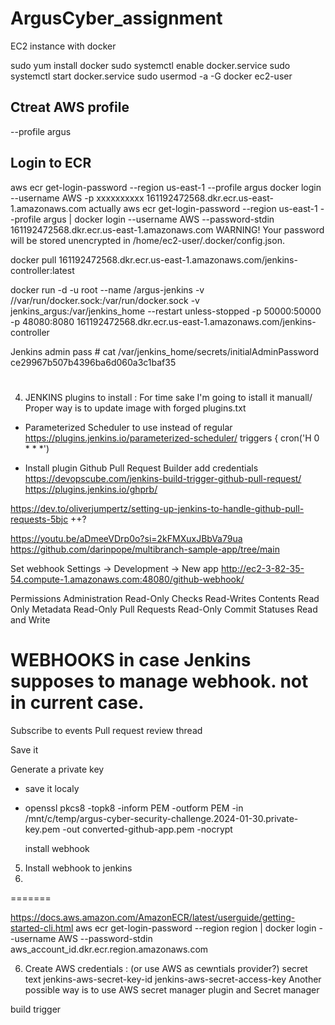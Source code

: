 # ArgusCyber_assignment





EC2 instance with docker

sudo yum install docker
sudo systemctl enable docker.service
sudo systemctl start docker.service
sudo usermod -a -G docker ec2-user


## Ctreat AWS profile

--profile argus

## Login to ECR
aws ecr get-login-password --region us-east-1 --profile argus 
docker login --username AWS -p xxxxxxxxxx 161192472568.dkr.ecr.us-east-1.amazonaws.com
actually  aws ecr get-login-password --region us-east-1 --profile argus | docker login --username AWS --password-stdin 161192472568.dkr.ecr.us-east-1.amazonaws.com
WARNING! Your password will be stored unencrypted in /home/ec2-user/.docker/config.json.

 docker pull 161192472568.dkr.ecr.us-east-1.amazonaws.com/jenkins-controller:latest

 docker run -d -u root --name /argus-jenkins -v //var/run/docker.sock:/var/run/docker.sock -v jenkins_argus:/var/jenkins_home --restart unless-stopped -p 50000:50000 -p 48080:8080  161192472568.dkr.ecr.us-east-1.amazonaws.com/jenkins-controller


Jenkins admin pass # cat /var/jenkins_home/secrets/initialAdminPassword
ce29967b507b4396ba6d060a3c1baf35
# 

4. JENKINS plugins to install :
   For time sake I'm going to istall it manuall/ Proper way is to update image with forged plugins.txt
- Parameterized Scheduler  to use instead of regular https://plugins.jenkins.io/parameterized-scheduler/ 
    triggers {
        cron('H 0 * * *')
        
- Install plugin Github Pull Request Builder
add credentials 
https://devopscube.com/jenkins-build-trigger-github-pull-request/ 
https://plugins.jenkins.io/ghprb/ 

https://dev.to/oliverjumpertz/setting-up-jenkins-to-handle-github-pull-requests-5bjc ++?

https://youtu.be/aDmeeVDrp0o?si=2kFMXuxJBbVa79ua   https://github.com/darinpope/multibranch-sample-app/tree/main 

Set webhook
Settings -> Development -> New app 
http://ec2-3-82-35-54.compute-1.amazonaws.com:48080/github-webhook/

Permissions
Administration Read-Only
Checks Read-Writes
Contents Read Only 
Metadata Read-Only 
Pull Requests Read-Only 
Commit Statuses Read and Write 
# WEBHOOKS in case Jenkins supposes to manage webhook. not in current case.

Subscribe to events
Pull request review thread 

Save it

 Generate a private key
 - save it localy
 - openssl pkcs8 -topk8 -inform PEM -outform PEM -in /mnt/c/temp/argus-cyber-security-challenge.2024-01-30.private-key.pem -out converted-github-app.pem -nocrypt

   install webhook

5. Install webhook to jenkins
6. 
=======

https://docs.aws.amazon.com/AmazonECR/latest/userguide/getting-started-cli.html
aws ecr get-login-password --region region | docker login --username AWS --password-stdin aws_account_id.dkr.ecr.region.amazonaws.com 



6. Create AWS credentials : (or use AWS as cewntials provider?)
secret text jenkins-aws-secret-key-id
jenkins-aws-secret-access-key
Another possible way is  to use  AWS secret manager  plugin and Secret manager

 
build trigger